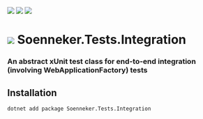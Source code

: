 ﻿[![](https://img.shields.io/nuget/v/soenneker.tests.integration.svg?style=for-the-badge)](https://www.nuget.org/packages/soenneker.tests.integration/)
[![](https://img.shields.io/github/actions/workflow/status/soenneker/soenneker.tests.integration/publish-package.yml?style=for-the-badge)](https://github.com/soenneker/soenneker.tests.integration/actions/workflows/publish-package.yml)
[![](https://img.shields.io/nuget/dt/soenneker.tests.integration.svg?style=for-the-badge)](https://www.nuget.org/packages/soenneker.tests.integration/)

# ![](https://user-images.githubusercontent.com/4441470/224455560-91ed3ee7-f510-4041-a8d2-3fc093025112.png) Soenneker.Tests.Integration
### An abstract xUnit test class for end-to-end integration (involving WebApplicationFactory) tests

## Installation

```
dotnet add package Soenneker.Tests.Integration
```
